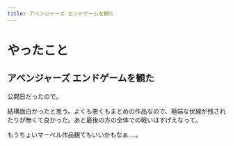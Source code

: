 ```yaml
---
title: アベンジャーズ エンドゲームを観た
---
```


# やったこと

## アベンジャーズ エンドゲームを観た

公開日だったので。

結構面白かったと思う。よくも悪くもまとめの作品なので、極端な伏線が残されたりが無くて良かった。あと最後の方の全体での戦いはすげえなって。

もうちょいマーベル作品観てもいいかもなぁ‥‥。
